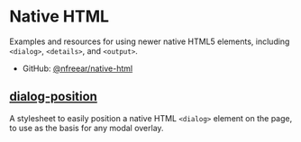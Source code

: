 
# Native HTML #

Examples and resources for using newer native HTML5 elements, including `<dialog>`, `<details>`, and `<output>`.

* GitHub: [@nfreear/native-html][gh]

## [dialog-position][pos]

A stylesheet to easily position a native HTML `<dialog>` element on the page, to use as the basis for any modal overlay.

[gh]: https://github.com/nfreear/native-html
[pos]: https://github.com/nfreear/native-html/tree/main/dialog/position#readme
